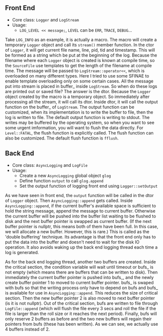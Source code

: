 <!--
 Copyright (c) 2021 Qizhou Guo
 
 This software is released under the MIT License.
 https://opensource.org/licenses/MIT
-->

## Front End

* Core class: `Logger` and `LogStream`
* Usage:
  * `LOG_LEVEL << message;`, `LEVEL` can be `ERR`, `TRACE`, `DEBUG`...

Take `LOG_INFO` as an example, it is actually a macro. The macro will 
create a temporary `Logger` object and call its `stream()` member function.
In the ctor of `Logger`, it will get current file name, line, pid, tid and 
timestamp. This will be formed as a string which be put at the beginning of 
the log. Because the filename where each `Logger` object is created is known 
at compile time, so the `SourceFile` use templates to get the length of the 
filename at compile time. The message will be passed to `LogStream::operator<<`,
which is overloaded on many different types. Here I tried to use some SFINAE 
to enable template overloading only on some certain cases. All the message 
put into stream is placed in buffer_ inside `LogStream`. So when do these 
logs are printed out or saved file? The answer is the dtor. Because the 
`Logger` object created by the macro is a temporary object. So immediately 
after processing all the stream, it will call its dtor. Inside dtor, it will 
call the output function on the buffer_ of `LogStream`. The output function 
can be customized, when its implementation is to write the buffer to file, 
then the log is written to file. The default output function is writing to 
stdout. The writes may be buffered by the operating system, so when you want 
to see some urgent imformation, you will want to flush the data directly. 
For `Level::FATAL`, the flush function is explicitly called. The flush function 
can also be customized. The default flush function is `fflush`.


## Back End

* Core class: `AsyncLogging` and `LogFile`
* Usage: 
  * Create a new `AsyncLogging` global object `glog`
  * Define function `output` to call `glog.append` 
  * Set the output function of logging front end using `Logger::setOutput`

As we have seen in front end, the `output` function will be called in the 
dtor of `Logger` object. Then `AsyncLogging::append` gets called. Inside 
`AsyncLogging::append`, if the current buffer's available space is sufficient 
to hold the string message, append the message to current buffer. Otherwise 
the current buffer will be pushed into the buffer list waiting to be flushed 
to disk and the next buffer pointer is swapped as current buffer. (If the next 
buffer pointer is nullptr, this means both of them have been full. In this 
case, we will allocate a new buffer. However, this is rare.) This is called 
as the 'double buffering' technique. Its advantage is that the front end only 
has to put the data into the buffer and doesn't need to wait for the disk IO 
operation. It also avoids waking up the back end logging thread each time a 
log is generated. 

As for the back end logging thread, another two buffers are created. Inside 
the critical section, the condition variable will wait until timeout or 
bufs_ is not empty (which means there are buffers that can be written to 
disk). Then immediately the current buffer pointer is pushed into bufs_, 
and the newly create buffer pointer 1 to moved to current buffer pointer.
bufs_ is swaped with bufs so that the writing process only have to depend 
on bufs and bufs_ is available for use in `AsyncLogging::append`. This 
reduces the size of critical section. Then the new buffer pointer 2 is also 
moved to next buffer pointer (is it is not nullptr). Out of the critical 
section, bufs are written to file through `LogFile::append` (which will 
flush the file every 3 secs and roll the file if the file is larger than 
the roll size or it reaches the next period). Finally, bufs will only 
reserve 2 buffers as before and the two new buffers will regain their 
pointers from bufs (these has been written). As we can see, we actually 
use 4 buffers instead of 2. 
